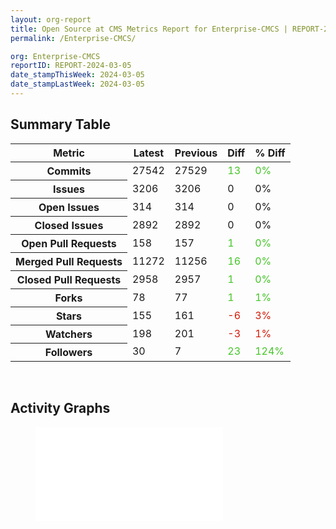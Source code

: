 ```yaml
---
layout: org-report
title: Open Source at CMS Metrics Report for Enterprise-CMCS | REPORT-2024-03-05
permalink: /Enterprise-CMCS/

org: Enterprise-CMCS
reportID: REPORT-2024-03-05
date_stampThisWeek: 2024-03-05
date_stampLastWeek: 2024-03-05
---
```

<div class="summary-table">
  <table class="usa-table usa-table--borderless">
    <h2> Summary Table </h2>
    <thead>
      <tr>
        <th scope="col">Metric</th>
        <th scope="col">Latest</th>
        <th scope="col">Previous</th>
        <th scope="col">Diff</th>
        <th scope="col">% Diff</th>
      </tr>
    </thead>
    <tbody>
      <tr>
        <th scope="row">Commits</th>
        <td>27542</td>
        <td>27529</td>
        <td style="color: #45c527" >13</td>
        <td style="color: #45c527" >0%</td>
      </tr>
      <tr>
        <th scope="row">Issues</th>
        <td>3206</td>
        <td>3206</td>
        <td style="" >0</td>
        <td style="" >0%</td>
      </tr>
      <tr>
        <th scope="row">Open Issues</th>
        <td>314</td>
        <td>314</td>
        <td style="" >0</td>
        <td style="" >0%</td>
      </tr>
      <tr>
        <th scope="row">Closed Issues</th>
        <td>2892</td>
        <td>2892</td>
        <td style="" >0</td>
        <td style="" >0%</td>
      </tr>
      <tr>
        <th scope="row">Open Pull Requests</th>
        <td>158</td>
        <td>157</td>
        <td style="color: #45c527" >1</td>
        <td style="color: #45c527" >0%</td>
      </tr>
      <tr>
        <th scope="row">Merged Pull Requests</th>
        <td>11272</td>
        <td>11256</td>
        <td style="color: #45c527" >16</td>
        <td style="color: #45c527" >0%</td>
      </tr>
      <tr>
        <th scope="row">Closed Pull Requests</th>
        <td>2958</td>
        <td>2957</td>
        <td style="color: #45c527" >1</td>
        <td style="color: #45c527" >0%</td>
      </tr>
      <tr>
        <th scope="row">Forks</th>
        <td>78</td>
        <td>77</td>
        <td style="color: #45c527" >1</td>
        <td style="color: #45c527" >1%</td>
      </tr>
      <tr>
        <th scope="row">Stars</th>
        <td>155</td>
        <td>161</td>
        <td style="color: #d31c08" >-6</td>
        <td style="color: #d31c08" >3%</td>
      </tr>
      <tr>
        <th scope="row">Watchers</th>
        <td>198</td>
        <td>201</td>
        <td style="color: #d31c08" >-3</td>
        <td style="color: #d31c08" >1%</td>
      </tr>
      <tr>
        <th scope="row">Followers</th>
        <td>30</td>
        <td>7</td>
        <td style="color: #45c527" >23</td>
        <td style="color: #45c527" >124%</td>
      </tr>
    </tbody>
  </table>
</div>
<div class="graph-container">
  <br>
  <h2>Activity Graphs</h2>
  <div class="row">
    <!--- Issues/PRs Status Breakdown Graph -->
    <figure>
      <embed type="image/svg+xml" src="{{ "/assets/img/graphs/Enterprise-CMCS/Enterprise-CMCS_issue_gauge.svg" | url }}" />
    </figure>
  </div>
</div>
